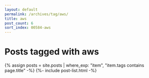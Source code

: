 ```yaml
---
layout: default
permalink: /archives/tag/aws/
title: aws
post_count: 6
sort_index: 00584-aws
---
```

<h1 class="page-heading">Posts tagged with aws</h1>
{% assign posts = site.posts | where_exp: "item", "item.tags contains page.title" -%}
{%- include post-list.html -%}
